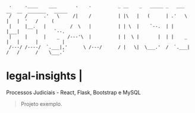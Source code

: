 ```
 .     .____    ___       .    .          _ __    _   _____ _   ___   __  __  _______   _____
 /     /      .'   \     /|    /          | |\   |   (      | .'   \  |   |  '   /     (     
 |     |__.   |         /  \   |          | | \  |    `--.  | |       |___|      |      `--. 
 |     |      |    _   /---'\  |          | |  \ |       |  | |    _  |   |      |         | 
 /---/ /----/  `.___|,'      \ /---/      / |   \|  \___.'  /  `.___| /   /      /    \___.' 
```                                                                                             
legal-insights | 
===============================================================================
Processos Judiciais - React, Flask, Bootstrap e MySQL
> Projeto exemplo.
